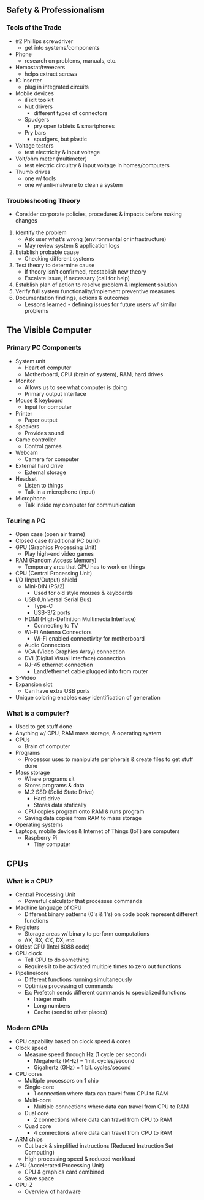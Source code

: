 ## Safety & Professionalism

### Tools of the Trade

- #2 Phillips screwdriver
	- get into systems/components
- Phone
	- research on problems, manuals, etc.
- Hemostat/tweezers
	- helps extract screws
- IC inserter
	- plug in integrated circuits
- Mobile devices
	- iFixIt toolkit
	- Nut drivers
		- different types of connectors
	- Spudgers
		- pry open tablets & smartphones
	- Pry bars
		- spudgers, but plastic
- Voltage testers
	- test electricity & input voltage
- Volt/ohm meter (multimeter)
	- test electric circuitry & input voltage in homes/computers
- Thumb drives
	- one w/ tools
	- one w/ anti-malware to clean a system

### Troubleshooting Theory

- Consider corporate policies, procedures & impacts before making changes

 1. Identify the problem
	 - Ask user what's wrong (environmental or infrastructure)
	 - May review system & application logs
2. Establish probable cause
	- Checking different systems
3. Test theory to determine cause
	- If theory isn't confirmed, reestablish new theory
	- Escalate issue, if necessary (call for help)
4. Establish plan of action to resolve problem & implement solution
5. Verify full system functionality/implement preventive measures
6. Documentation findings, actions & outcomes
	- Lessons learned - defining issues for future users w/ similar problems 

## The Visible Computer

### Primary PC Components

- System unit
	- Heart of computer
	- Motherboard, CPU (brain of system), RAM, hard drives
- Monitor
	- Allows us to see what computer is doing
	- Primary output interface
- Mouse & keyboard
	- Input for computer
- Printer
	- Paper output
- Speakers
	- Provides sound
- Game controller
	- Control games
- Webcam
	- Camera for computer
- External hard drive
	- External storage
- Headset
	- Listen to things
	- Talk in a microphone (input)
- Microphone
	- Talk inside my computer for communication

### Touring a PC

- Open case (open air frame)
- Closed case (traditional PC build)
- GPU (Graphics Processing Unit)
	- Play high-end video games
- RAM (Random Access Memory)
	- Temporary area that CPU has to work on things
- CPU (Central Processing Unit)
- I/O (Input/Output) shield
	- Mini-DIN (PS/2)
		- Used for old style mouses & keyboards
	- USB (Universal Serial Bus)
		- Type-C
		- USB-3/2 ports
	- HDMI (High-Definition Multimedia Interface)
		- Connecting to TV
	- Wi-Fi Antenna Connectors
		- Wi-Fi enabled connectivity for motherboard
	- Audio Connectors
	- VGA (Video Graphics Array) connection
	- DVI (Digital Visual Interface) connection
	- RJ-45 ethernet connection
		- Land/ethernet cable plugged into from router
- S-Video
- Expansion slot
	- Can have extra USB ports
- Unique coloring enables easy identification of generation

### What is a computer?

- Used to get stuff done
- Anything w/ CPU, RAM mass storage, & operating system
- CPUs
	- Brain of computer
- Programs 
	- Processor uses to manipulate peripherals & create files to get stuff done
- Mass storage
	- Where programs sit
	- Stores programs & data
	- M.2 SSD (Solid State Drive)
		- Hard drive
		- Stores data statically
	- CPU copies program onto RAM & runs program
	- Saving data copies from RAM to mass storage
- Operating systems
- Laptops, mobile devices & Internet of Things (IoT) are computers
	- Raspberry Pi
		- Tiny computer

## CPUs

### What is a CPU?

- Central Processing Unit
	- Powerful calculator that processes commands
- Machine language of CPU
	- Different binary patterns (0's & 1's) on code book represent different functions
- Registers
	- Storage areas w/ binary to perform computations
	- AX, BX, CX, DX, etc.
- Oldest CPU (Intel 8088 code)
- CPU clock
	- Tell CPU to do something
	- Requires it to be activated multiple times to zero out functions
- Pipeline/core
	- Different functions running simultaneously 
	- Optimize processing of commands
	- Ex: Prefetch sends different commands to specialized functions
		- Integer math
		- Long numbers
		- Cache (send to other places)

### Modern CPUs

- CPU capability based on clock speed & cores
- Clock speed
	- Measure speed through Hz (1 cycle per second)
		- Megahertz (MHz) = 1mil. cycles/second
		- Gigahertz (GHz) = 1 bil. cycles/second
- CPU cores
	- Multiple processors on 1 chip
	- Single-core
		- 1 connection where data can travel from CPU to RAM
	- Multi-core
		- Multiple connections where data can travel from CPU to RAM
	- Dual core
		- 2 connections where data can travel from CPU to RAM
	- Quad core
		- 4 connections where data can travel from CPU to RAM
- ARM chips
	- Cut back & simplified instructions (Reduced Instruction Set Computing)
	- High processing speed & reduced workload
- APU (Accelerated Processing Unit)
	- CPU & graphics card combined
	- Save space
- CPU-Z
	- Overview of hardware